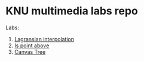 # KNU multimedia labs repo

Labs:
 1. [Lagransian interpolation](./1_lagransian_interpolation)
 3. [Is point above](./3_is_point_above)
 5. [Canvas Tree](./5_canvas_tree)
